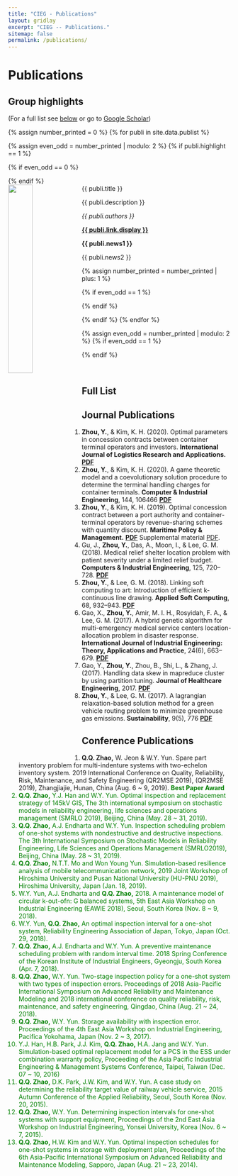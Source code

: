 ```yaml
---
title: "CIEG - Publications"
layout: gridlay
excerpt: "CIEG -- Publications."
sitemap: false
permalink: /publications/
---
```



# Publications

## Group highlights

(For a full list see [below](#full-list) or go to [Google Scholar](https://scholar.google.com/citations?user=7mZV_YsAAAAJ&hl=zh-TW))

{% assign number_printed = 0 %}
{% for publi in site.data.publist %}

{% assign even_odd = number_printed | modulo: 2 %}
{% if publi.highlight == 1 %}

{% if even_odd == 0 %}
<div class="row">
{% endif %}

<div class="col-sm-6 clearfix">
 <div class="well">
  <pubtit>{{ publi.title }}</pubtit>
  <img src="{{ site.url }}{{ site.baseurl }}/images/pubpic/{{ publi.image }}" class="img-responsive" width="33%" style="float: left" />
  <p>{{ publi.description }}</p>
  <p><em>{{ publi.authors }}</em></p>
  <p><strong><a href="{{ publi.link.url }}">{{ publi.link.display }}</a></strong></p>
  <p class="text-danger"><strong> {{ publi.news1 }}</strong></p>
  <p> {{ publi.news2 }}</p>
 </div>
</div>

{% assign number_printed = number_printed | plus: 1 %}

{% if even_odd == 1 %}
</div>
{% endif %}

{% endif %}
{% endfor %}

{% assign even_odd = number_printed | modulo: 2 %}
{% if even_odd == 1 %}
</div>
{% endif %}

<p> &nbsp; </p>


## Full List

Journal Publications
------

1. **Zhou, Y.**, & Kim, K. H. (2020). Optimal parameters in concession contracts between container terminal operators and investors. **International Journal of Logistics Research and Applications.** **[PDF]( https://ieyjzhou.github.io/files/IJLRA2020.pdf)**
1. **Zhou, Y.**, & Kim, K. H. (2020). A game theoretic model and a coevolutionary solution procedure to determine the terminal handling charges for container terminals. **Computer & Industrial Engineering**, 144, 106466 **[PDF](https://ieyjzhou.github.io/files/CIE2020_coevolutionary.pdf)**
1. **Zhou, Y.**, & Kim, K. H. (2019). Optimal concession contract between a port authority and container-terminal operators by revenue-sharing schemes with quantity discount. **Maritime Policy & Management.** **[PDF](https://ieyjzhou.github.io/files/online_version%20with_SP.pdf)** Supplemental material [PDF](https://ieyjzhou.github.io/files/Supplemental_Material_MPM_2019.pdf).
1. Gu, J., **Zhou, Y.**, Das, A., Moon, I., & Lee, G. M. (2018). Medical relief shelter location problem with patient severity
under a limited relief budget. **Computers & Industrial Engineering**, 125, 720–728. **[PDF](https://ieyjzhou.github.io/CIEG/Paper/CIE2018_correct_proof_version.pdf)**
1. **Zhou, Y.**, & Lee, G. M. (2018). Linking soft computing to art: Introduction of efficient k-continuous line drawing. **Applied Soft Computing**, 68, 932–943. **[PDF](https://ieyjzhou.github.io/CIEG/Paper/KCLD_2018_Published_Version.pdf)**
1. Gao, X., **Zhou, Y.**, Amir, M. I. H., Rosyidah, F. A., & Lee, G. M. (2017). A hybrid genetic algorithm for multi-emergency
medical service centers location-allocation problem in disaster response. **International Journal of Industrial Engineering:
Theory, Applications and Practice**, 24(6), 663–679. **[PDF](https://ieyjzhou.github.io/CIEG/Paper/IJIE%202017.pdf)**
1. Gao, Y., **Zhou, Y.**, Zhou, B., Shi, L., & Zhang, J. (2017). Handling data skew in mapreduce cluster by using partition tuning. **Journal of Healthcare Engineering**, 2017. **[PDF](https://ieyjzhou.github.io/CIEG/Paper/JHE2017.pdf)**
1. **Zhou, Y.**, & Lee, G. M. (2017). A lagrangian relaxation-based solution method for a green vehicle routing problem to
minimize greenhouse gas emissions. **Sustainability**, 9(5), 776 **[PDF](https://ieyjzhou.github.io/CIEG/Paper/sustainability-09-00776.pdf)**

Conference Publications
------
1. **Q.Q. Zhao,** W. Jeon & W.Y. Yun. Spare part inventory problem for multi-indenture systems with two-echelon inventory system.  2019 International Conference on Quality, Reliability, Risk, Maintenance, and Safety Engineering (QR2MSE 2019), (QR2MSE 2019), Zhangjiajie, Hunan, China (Aug. 6 ~ 9, 2019). **<font color="green"> Best Paper Award <font>**
1. **Q.Q. Zhao,** Y.J. Han and W.Y. Yun. Optimal inspection and replacement strategy of 145kV GIS, The 3th international symposium on stochastic models in reliability engineering, life sciences and operations management (SMRLO 2019), Beijing, China (May. 28 ~ 31, 2019). 
1. **Q.Q. Zhao,** A.J. Endharta and W.Y. Yun. Inspection scheduling problem of one-shot systems with nondestructive and destructive inspections. The 3th International Symposium on Stochastic Models in Reliability Engineering, Life Sciences and Operations Management (SMRLO2019), Beijing, China (May. 28 ~ 31, 2019). 
1. **Q.Q. Zhao,** N.T.T. Mo and Won Young Yun. Simulation-based resilience analysis of mobile telecommunication network, 2019 Joint Workshop of Hiroshima University and Pusan National University (HU-PNU 2019), Hiroshima University, Japan (Jan. 18, 2019). 
1. W.Y. Yun, A.J. Endharta and **Q.Q. Zhao,** 2018. A maintenance model of circular k-out-ofn: G balanced systems, 5th East Asia Workshop on Industrial Engineering (EAWIE 2018), Seoul, South Korea (Nov. 8 ~ 9, 2018). 
1. W.Y. Yun, **Q.Q. Zhao,** An optimal inspection interval for a one-shot system, Reliability Engineering Association of Japan, Tokyo, Japan (Oct. 29, 2018). 
1. **Q.Q. Zhao,** A.J. Endharta and W.Y. Yun. A preventive maintenance scheduling problem with random interval time. 2018 Spring Conference of the Korean Institute of Industrial Engineers, Gyeongju, South Korea (Apr. 7, 2018). 
1.  **Q.Q. Zhao,** W.Y. Yun. Two-stage inspection policy for a one-shot system with two types of inspection errors. Proceedings of 2018 Asia-Pacific International Symposium on Advanced Reliability and Maintenance Modeling and 2018 international conference
on quality reliability, risk, maintenance, and safety engineering, Qingdao, China (Aug. 21 ~ 24, 2018). 
1. **Q.Q. Zhao,** W.Y. Yun. Storage availability with inspection error. Proceedings of the 4th East Asia Workshop on Industrial Engineering, Pacifica Yokohama, Japan (Nov. 2 ~ 3, 2017). 
1. Y.J. Han, H.B. Park, J.J. Kim, **Q.Q. Zhao,** H.A. Jang and W.Y. Yun. Simulation-based optimal replacement model for a PCS in the ESS under combination warranty policy, Proceeding of the Asia Pacific Industrial Engineering & Management Systems Conference, Taipei, Taiwan (Dec. 07 ~ 10, 2016) 
1. **Q.Q. Zhao,** D.K. Park, J.W. Kim, and W.Y. Yun. A case study on determining the reliability target value of railway vehicle service, 2015 Autumn Conference of the Applied Reliability, Seoul, South Korea (Nov. 20, 2015). 
1. **Q.Q. Zhao,** W.Y. Yun. Determining inspection intervals for one-shot systems with support equipment, Proceedings of the 2nd East Asia Workshop on Industrial Engineering, Yonsei University, Korea (Nov. 6 ~ 7, 2015). 
1. **Q.Q. Zhao,** H.W. Kim and W.Y. Yun. Optimal inspection schedules for one-shot systems in storage with deployment plan, Proceedings of the 6th Asia-Pacific International Symposium on Advanced Reliability and Maintenance Modeling, Sapporo, Japan (Aug. 21 ~ 23, 2014). 
